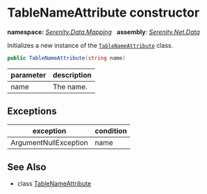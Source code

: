 # TableNameAttribute constructor
**namespace:** *[Serenity.Data.Mapping](../../README.md#serenity.data.mapping-namespace)*   **assembly**: *[Serenity.Net.Data](../../README.md)*

Initializes a new instance of the [`TableNameAttribute`](../TableNameAttribute.md) class.

```csharp
public TableNameAttribute(string name)
```

| parameter | description |
| --- | --- |
| name | The name. |

## Exceptions

| exception | condition |
| --- | --- |
| ArgumentNullException | name |

## See Also

* class [TableNameAttribute](../TableNameAttribute.md)